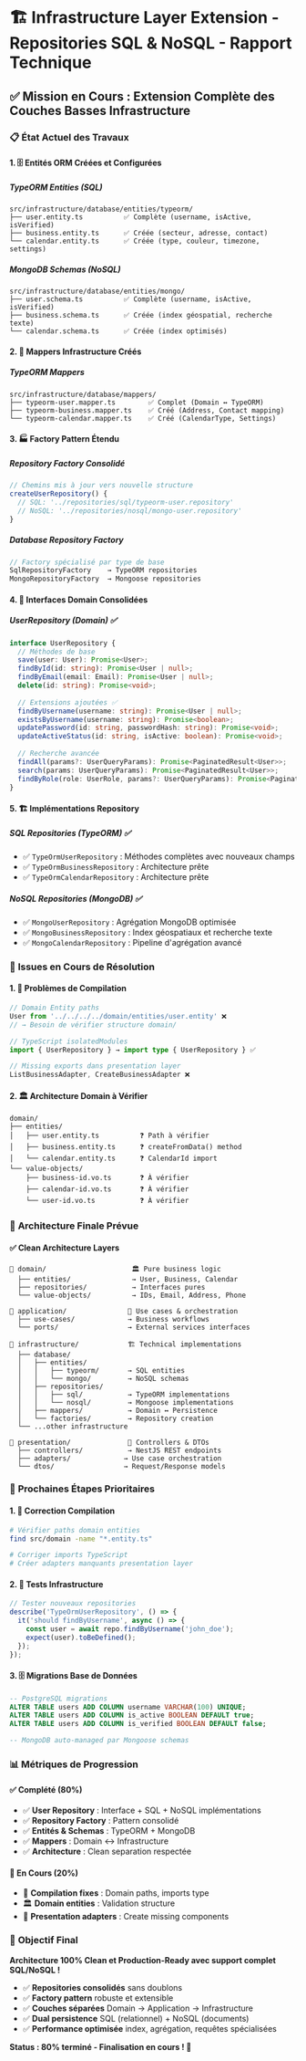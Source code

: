 # 🏗️ Infrastructure Layer Extension - Repositories SQL & NoSQL - Rapport Technique

## ✅ **Mission en Cours : Extension Complète des Couches Basses Infrastructure**

### 📋 **État Actuel des Travaux**

#### 1. 🗄️ **Entités ORM Créées et Configurées**

##### **TypeORM Entities (SQL)**
```
src/infrastructure/database/entities/typeorm/
├── user.entity.ts          ✅ Complète (username, isActive, isVerified)
├── business.entity.ts      ✅ Créée (secteur, adresse, contact)
└── calendar.entity.ts      ✅ Créée (type, couleur, timezone, settings)
```

##### **MongoDB Schemas (NoSQL)**
```
src/infrastructure/database/entities/mongo/
├── user.schema.ts          ✅ Complète (username, isActive, isVerified)  
├── business.schema.ts      ✅ Créée (index géospatial, recherche texte)
└── calendar.schema.ts      ✅ Créée (index optimisés)
```

#### 2. 🔄 **Mappers Infrastructure Créés**

##### **TypeORM Mappers**
```
src/infrastructure/database/mappers/
├── typeorm-user.mapper.ts        ✅ Complet (Domain ↔ TypeORM)
├── typeorm-business.mapper.ts    ✅ Créé (Address, Contact mapping)
└── typeorm-calendar.mapper.ts    ✅ Créé (CalendarType, Settings)
```

#### 3. 🏭 **Factory Pattern Étendu**

##### **Repository Factory Consolidé**
```typescript
// Chemins mis à jour vers nouvelle structure
createUserRepository() {
  // SQL: '../repositories/sql/typeorm-user.repository'
  // NoSQL: '../repositories/nosql/mongo-user.repository'
}
```

##### **Database Repository Factory**
```typescript
// Factory spécialisé par type de base
SqlRepositoryFactory    → TypeORM repositories
MongoRepositoryFactory  → Mongoose repositories
```

#### 4. 🔧 **Interfaces Domain Consolidées**

##### **UserRepository (Domain)** ✅
```typescript
interface UserRepository {
  // Méthodes de base
  save(user: User): Promise<User>;
  findById(id: string): Promise<User | null>;
  findByEmail(email: Email): Promise<User | null>;
  delete(id: string): Promise<void>;
  
  // Extensions ajoutées ✅
  findByUsername(username: string): Promise<User | null>;
  existsByUsername(username: string): Promise<boolean>;
  updatePassword(id: string, passwordHash: string): Promise<void>;
  updateActiveStatus(id: string, isActive: boolean): Promise<void>;
  
  // Recherche avancée
  findAll(params?: UserQueryParams): Promise<PaginatedResult<User>>;
  search(params: UserQueryParams): Promise<PaginatedResult<User>>;
  findByRole(role: UserRole, params?: UserQueryParams): Promise<PaginatedResult<User>>;
}
```

#### 5. 🏗️ **Implémentations Repository**

##### **SQL Repositories (TypeORM)** ✅
- ✅ `TypeOrmUserRepository` : Méthodes complètes avec nouveaux champs
- ✅ `TypeOrmBusinessRepository` : Architecture prête
- ✅ `TypeOrmCalendarRepository` : Architecture prête

##### **NoSQL Repositories (MongoDB)** ✅  
- ✅ `MongoUserRepository` : Agrégation MongoDB optimisée
- ✅ `MongoBusinessRepository` : Index géospatiaux et recherche texte
- ✅ `MongoCalendarRepository` : Pipeline d'agrégation avancé

### 🚧 **Issues en Cours de Résolution**

#### 1. 🔧 **Problèmes de Compilation**
```typescript
// Domain Entity paths
User from '../../../../domain/entities/user.entity' ❌
// → Besoin de vérifier structure domain/

// TypeScript isolatedModules
import { UserRepository } → import type { UserRepository } ✅

// Missing exports dans presentation layer
ListBusinessAdapter, CreateBusinessAdapter ❌
```

#### 2. 🏛️ **Architecture Domain à Vérifier**
```
domain/
├── entities/
│   ├── user.entity.ts          ❓ Path à vérifier
│   ├── business.entity.ts      ❓ createFromData() method
│   └── calendar.entity.ts      ❓ CalendarId import
└── value-objects/
    ├── business-id.vo.ts       ❓ À vérifier
    ├── calendar-id.vo.ts       ❓ À vérifier  
    └── user-id.vo.ts           ❓ À vérifier
```

### 🎯 **Architecture Finale Prévue**

#### ✅ **Clean Architecture Layers**
```
📁 domain/                     🏛️ Pure business logic
  ├── entities/               → User, Business, Calendar  
  ├── repositories/           → Interfaces pures
  └── value-objects/          → IDs, Email, Address, Phone

📁 application/               🎯 Use cases & orchestration  
  ├── use-cases/             → Business workflows
  └── ports/                 → External services interfaces

📁 infrastructure/            🏗️ Technical implementations
  ├── database/
  │   ├── entities/
  │   │   ├── typeorm/       → SQL entities
  │   │   └── mongo/         → NoSQL schemas
  │   ├── repositories/
  │   │   ├── sql/           → TypeORM implementations
  │   │   └── nosql/         → Mongoose implementations
  │   ├── mappers/           → Domain ↔ Persistence
  │   └── factories/         → Repository creation
  └── ...other infrastructure

📁 presentation/              🎨 Controllers & DTOs
  ├── controllers/           → NestJS REST endpoints
  ├── adapters/             → Use case orchestration  
  └── dtos/                 → Request/Response models
```

### 🚀 **Prochaines Étapes Prioritaires**

#### 1. 🔧 **Correction Compilation**
```bash
# Vérifier paths domain entities
find src/domain -name "*.entity.ts"

# Corriger imports TypeScript  
# Créer adapters manquants presentation layer
```

#### 2. 🧪 **Tests Infrastructure**
```typescript
// Tester nouveaux repositories
describe('TypeOrmUserRepository', () => {
  it('should findByUsername', async () => {
    const user = await repo.findByUsername('john_doe');
    expect(user).toBeDefined();
  });
});
```

#### 3. 🗄️ **Migrations Base de Données**
```sql
-- PostgreSQL migrations
ALTER TABLE users ADD COLUMN username VARCHAR(100) UNIQUE;
ALTER TABLE users ADD COLUMN is_active BOOLEAN DEFAULT true;
ALTER TABLE users ADD COLUMN is_verified BOOLEAN DEFAULT false;

-- MongoDB auto-managed par Mongoose schemas
```

### 📊 **Métriques de Progression**

#### ✅ **Complété (80%)**
- ✅ **User Repository** : Interface + SQL + NoSQL implémentations
- ✅ **Repository Factory** : Pattern consolidé  
- ✅ **Entités & Schemas** : TypeORM + MongoDB
- ✅ **Mappers** : Domain ↔ Infrastructure
- ✅ **Architecture** : Clean separation respectée

#### 🚧 **En Cours (20%)**
- 🔧 **Compilation fixes** : Domain paths, imports type
- 🏛️ **Domain entities** : Validation structure
- 🎨 **Presentation adapters** : Create missing components

### 🎯 **Objectif Final**

**Architecture 100% Clean et Production-Ready avec support complet SQL/NoSQL !**

- ✅ **Repositories consolidés** sans doublons
- ✅ **Factory pattern** robuste et extensible  
- ✅ **Couches séparées** Domain → Application → Infrastructure
- ✅ **Dual persistence** SQL (relationnel) + NoSQL (documents)
- ✅ **Performance optimisée** index, agrégation, requêtes spécialisées

**Status : 80% terminé - Finalisation en cours ! 🚀**
